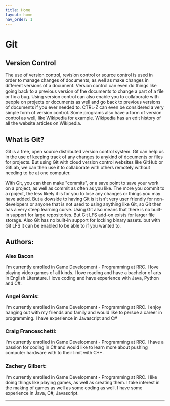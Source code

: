 ```yaml
---
title: Home
layout: home
nav_order: 1
---
```


# Git 

## Version Control
The use of version control, revision control or source control is used in order to manage changes of documents, as well as make changes in different versions of a document. Version control can even do things like going back to a previous version of the documents to change a part of a file or fix a bug. Using version control can also enable you to collaborate with people on projects or documents as well and go back to previous versions of documents if you ever needed to.
CTRL-Z can even be considered a very simple form of version control. Some programs also have a form of version control as well, like Wikipedia for example. Wikipedia has an edit history of all the website articles on Wikipedia.

## What is Git?
Git is a free, open source distributed version control system. Git can help us in the use of keeping track of any changes to anykind of documents or files for projects. But using Git with cloud version control websites like GitHub or GitLab, we can then use it to collaborate with others remotely without needing to be at one computer. 

With Git, you can then make "commits", or a save point to save your work on a project, as well as commit as often as you like. The more you commit to a rpoject, the less likely it is for you to lose any changes or things you may have added. But a dowside to having Git is it isn't very user friendly for non-developers or anyone that is not used to using anything like Git, so Git then has a very steep learning curve. Using Git also means that there is no built-in support for large repositories. But Git LFS add-on exists for larger file storage. Also Git has no built-in support for locking binary assets. but with Git LFS it can be enabled to be able to if you wanted to.

## Authors:

### Alex Bacon
I'm currently enrolled in Game Development - Programming at RRC. I love playing video games of all kinds. I love reading and have a bachelor of arts in English Literature. I love coding and have experience with Java, Python and C#. 

### Angel Gamis:
I'm currently enrolled in Game Development - Programming at RRC. I enjoy hanging out with my friends and family and would like to persue a career in programming. I have experience in Javascript and C#

### Craig Franceschetti:
I'm currently enrolled in Game Development - Programming at RRC. I have a passion for coding in C# and would like to learn more about pushing computer hardware with to their limit with C++.

### Zachery Gilbert: 
I'm currently enrolled in Game Development - Programming at RRC. I like doing things like playing games, as well as creating them. I take interest in the making of games as well as some coding as well. I have some experience in Java, C#, Javascript.

----

[Just the Docs]: https://just-the-docs.github.io/just-the-docs/
[GitHub Pages]: https://docs.github.com/en/pages
[README]: [https://github.com/just-the-docs/just-the-docs-template/blob/main/README.md](https://github.com/StungEye-RRC/Just-The-Docs-Template#readme)
[Jekyll]: https://jekyllrb.com
[Markdown Syntax]: https://docs.github.com/en/get-started/writing-on-github/getting-started-with-writing-and-formatting-on-github/basic-writing-and-formatting-syntax
